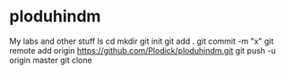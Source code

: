 # ploduhindm
My labs and other stuff
ls
cd
mkdir
git init
git add .
git commit -m "x"
 git remote add origin https://github.com/Plodick/ploduhindm.git
  git push -u origin master
git clone
